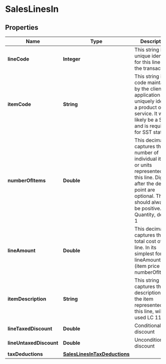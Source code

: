 
# SalesLinesIn

## Properties
Name | Type | Description | Notes
------------ | ------------- | ------------- | -------------
**lineCode** | **Integer** | This string is a unique identifier for this line in the transaction |  [optional]
**itemCode** | **String** | This string is a code maintained by the client application to uniquely identify a product or service. It will likely be a SKU and is required for SST states. | 
**numberOfItems** | **Double** | This decimal captures the number of individual items or units represented by this line. Digits after the decimal point are optional. This should always be positive. Quantity, default 1 |  [optional]
**lineAmount** | **Double** | This decimal captures the total cost of this line. In its simplest form lineAmount &#x3D; (item price * numberOfItems). |  [optional]
**itemDescription** | **String** | This string captures the description of the item represented by this line, will be used LC 116 |  [optional]
**lineTaxedDiscount** | **Double** | Conditional discount |  [optional]
**lineUntaxedDiscount** | **Double** | Unconditional discount |  [optional]
**taxDeductions** | [**SalesLinesInTaxDeductions**](SalesLinesInTaxDeductions.md) |  |  [optional]



